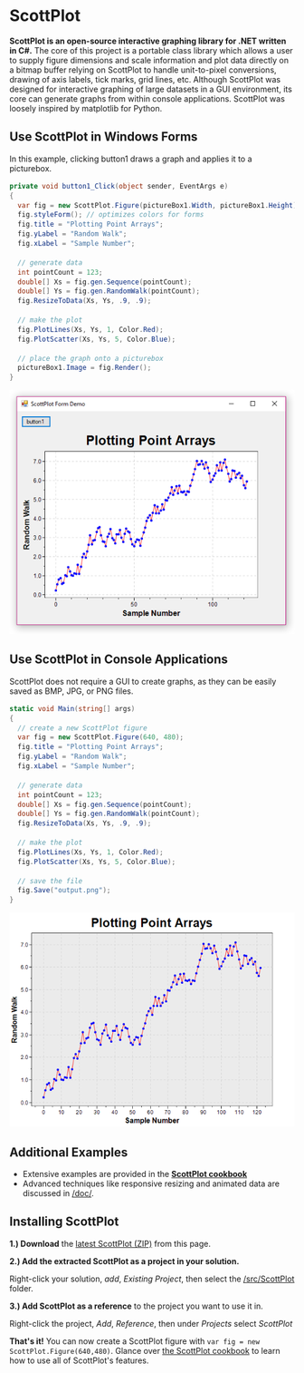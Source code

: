 # ScottPlot

**ScottPlot is an open-source interactive graphing library for .NET written in C#.** The core of this project is a portable class library which allows a user to supply figure dimensions and scale information and plot data directly on a bitmap buffer relying on ScottPlot to handle unit-to-pixel conversions, drawing of axis labels, tick marks, grid lines, etc. Although ScottPlot was designed for interactive graphing of large datasets in a GUI environment, its core can generate graphs from within console applications. ScottPlot was loosely inspired by matplotlib for Python.

## Use ScottPlot in Windows Forms
In this example, clicking button1 draws a graph and applies it to a picturebox.

```C#
private void button1_Click(object sender, EventArgs e)
{
  var fig = new ScottPlot.Figure(pictureBox1.Width, pictureBox1.Height);
  fig.styleForm(); // optimizes colors for forms
  fig.title = "Plotting Point Arrays";
  fig.yLabel = "Random Walk";
  fig.xLabel = "Sample Number";

  // generate data
  int pointCount = 123;
  double[] Xs = fig.gen.Sequence(pointCount);
  double[] Ys = fig.gen.RandomWalk(pointCount);
  fig.ResizeToData(Xs, Ys, .9, .9);

  // make the plot
  fig.PlotLines(Xs, Ys, 1, Color.Red);
  fig.PlotScatter(Xs, Ys, 5, Color.Blue);
  
  // place the graph onto a picturebox
  pictureBox1.Image = fig.Render();
}
```

![](/doc/screenshots/picturebox.png)

## Use ScottPlot in Console Applications
ScottPlot does not require a GUI to create graphs, as they can be easily saved as BMP, JPG, or PNG files.

```C#
static void Main(string[] args)
{
  // create a new ScottPlot figure
  var fig = new ScottPlot.Figure(640, 480);
  fig.title = "Plotting Point Arrays";
  fig.yLabel = "Random Walk";
  fig.xLabel = "Sample Number";

  // generate data
  int pointCount = 123;
  double[] Xs = fig.gen.Sequence(pointCount);
  double[] Ys = fig.gen.RandomWalk(pointCount);
  fig.ResizeToData(Xs, Ys, .9, .9);

  // make the plot
  fig.PlotLines(Xs, Ys, 1, Color.Red);
  fig.PlotScatter(Xs, Ys, 5, Color.Blue);

  // save the file
  fig.Save("output.png");
}
```

![](/doc/screenshots/console.png)

## Additional Examples
* Extensive examples are provided in the **[ScottPlot cookbook](/doc/cookbook)**
* Advanced techniques like responsive resizing and animated data are discussed in [/doc/](/doc).

## Installing ScottPlot

**1.) Download** the [latest ScottPlot (ZIP)](https://github.com/swharden/ScottPlot/archive/master.zip) from this page.

**2.) Add the extracted ScottPlot as a project in your solution.** 

Right-click your solution, _add_, _Existing Project_, then select the [/src/ScottPlot](/src/ScottPlot) folder.

**3.) Add ScottPlot as a reference** to the project you want to use it in. 

Right-click the project, _Add_, _Reference_, then under _Projects_ select _ScottPlot_

**That's it!** You can now create a ScottPlot figure with `var fig = new ScottPlot.Figure(640,480)`. Glance over [the ScottPlot cookbook](/doc/cookbook/) to learn how to use all of ScottPlot's features.
